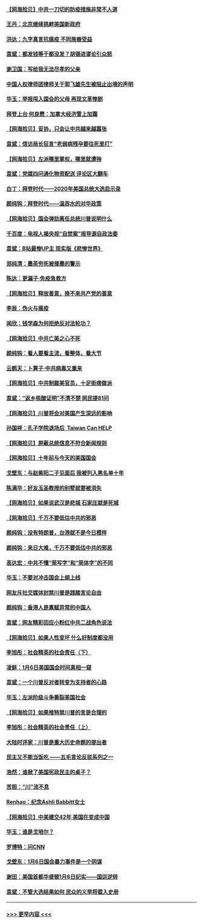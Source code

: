 #### [【网海拾贝】中共一刀切的防疫措施非常不人道](../pages/nsc993/n12724879.md?t=02011451) 
#### [王丹：北京继续挑衅美国新政府](../pages/nsc993/n12722456.md?t=02011451) 
#### [洪达：九字真言抗瘟疫 不同族裔受益](../pages/nsc993/n12722448.md?t=02011451) 
#### [袁斌：都发钱等于都没发？胡锡进谬论引众怒](../pages/nsc993/n12722393.md?t=02011451) 
#### [谢卫国：写给我无法尽孝的父亲](../pages/nsc993/n12720325.md?t=02011451) 
#### [中国人权律师团律师关于郭飞雄先生被阻止出境的声明](../pages/nsc993/n12720203.md?t=02011451) 
#### [华玉：举报闯入国会的父母 再现文革惨剧](../pages/nsc993/n12719070.md?t=02011451) 
#### [拜登上台 何良懋：加拿大经济雪上加霜](../pages/nsc993/n12718943.md?t=02011451) 
#### [【网海拾贝】妥协，只会让中共越来越嚣张](../pages/nsc993/n12717392.md?t=02011451) 
#### [袁斌：信访局长狂言“老弱病残孕要往死里打”](../pages/nsc993/n12717343.md?t=02011451) 
#### [【网海拾贝】左派哪里掌权，哪里就遭殃](../pages/nsc993/n12715009.md?t=02011451) 
#### [袁斌：党媒四问通化物资配送 评论区大翻车](../pages/nsc993/n12714950.md?t=02011451) 
#### [白丁：拜登时代——2020年美国总统大选启示录](../pages/nsc993/n12714920.md?t=02011451) 
#### [颜纯钩：拜登时代——温吞水的对华政策](../pages/nsc993/n12713245.md?t=02011451) 
#### [【网海拾贝】国会弹劾离任总统川普说明什么](../pages/nsc993/n12712816.md?t=02011451) 
#### [千百度：电视人揭央视“自焚案”报导源自政法委](../pages/nsc993/n12709760.md?t=02011451) 
#### [袁斌：B站最惨UP主 现实版《悲惨世界》](../pages/nsc993/n12709686.md?t=02011451) 
#### [郑纯清：墨茶穷死被搽墨的警示](../pages/nsc993/n12709262.md?t=02011451) 
#### [陈达：更漏子·免疫急救方](../pages/nsc993/n12709244.md?t=02011451) 
#### [【网海拾贝】释放善意，换不来共产党的善意](../pages/nsc993/n12708361.md?t=02011451) 
#### [李辰：伪火与瘟疫](../pages/nsc993/n12707981.md?t=02011451) 
#### [闻欣：钱学森为何拒绝反对法轮功？](../pages/nsc993/n12707407.md?t=02011451) 
#### [【网海拾贝】中共亡美之心不死](../pages/nsc993/n12707621.md?t=02011451) 
#### [颜纯钩：看人要看主流，看整体，看大节](../pages/nsc993/n12707536.md?t=02011451) 
#### [云鹤天：卜算子‧中共病毒又重来](../pages/nsc993/n12707408.md?t=02011451) 
#### [【网海拾贝】中共制裁美官员，十足街痞做派](../pages/nsc993/n12705115.md?t=02011451) 
#### [袁斌：“返乡核酸证明”不清不楚 网民提81问](../pages/nsc993/n12704982.md?t=02011451) 
#### [【网海拾贝】川普将会对美国产生深远的影响](../pages/nsc993/n12703045.md?t=02011451) 
#### [孙国祥：孔子学院退场后  Taiwan Can HELP](../pages/nsc993/n12702430.md?t=02011451) 
#### [【网海拾贝】屏蔽总统信息不符合新闻规则](../pages/nsc993/n12699998.md?t=02011451) 
#### [【网海拾贝】十年前与今天的美国国会](../pages/nsc993/n12696993.md?t=02011451) 
#### [戈壁东：与赵紫阳二子见面后 我被列入黑名单十年](../pages/nsc993/n12696215.md?t=02011451) 
#### [陈满华：好友玉圣教授的别墅就要被消失](../pages/nsc993/n12695411.md?t=02011451) 
#### [【网海拾贝】如果说武汉是悲城 石家庄就是死城](../pages/nsc993/n12694589.md?t=02011451) 
#### [【网海拾贝】千万不要低估中共的邪恶](../pages/nsc993/n12692771.md?t=02011451) 
#### [颜纯钩：没有特朗普，台港就不是今日模样](../pages/nsc993/n12692678.md?t=02011451) 
#### [颜纯钩：来日大难，千万不要低估中共的邪恶](../pages/nsc993/n12692080.md?t=02011451) 
#### [高达宏：中共不懂“简写字”和“简体字”的不同](../pages/nsc993/n12692068.md?t=02011451) 
#### [华玉：不要对冲击国会上纲上线](../pages/nsc993/n12689948.md?t=02011451) 
#### [网友斥社交媒体封禁川普是践踏言论自由](../pages/nsc993/n12687482.md?t=02011451) 
#### [颜纯钩：香港人是禀赋异常的中国人](../pages/nsc993/n12685142.md?t=02011451) 
#### [袁斌：网友精彩回应小粉红中共二战角色说法](../pages/nsc993/n12684994.md?t=02011451) 
#### [【网海拾贝】如果人性变坏 什么好制度都没用](../pages/nsc993/n12683000.md?t=02011451) 
#### [李旭彤：社会精英的社会责任（下）](../pages/nsc993/n12680604.md?t=02011451) 
#### [凌稣：1月6日美国国会时间真相一窥](../pages/nsc993/n12682780.md?t=02011451) 
#### [袁斌：一个川普反对者转变为支持者的心路](../pages/nsc993/n12682700.md?t=02011451) 
#### [华玉：左派阶级斗争撕裂美国社会](../pages/nsc993/n12681226.md?t=02011451) 
#### [【网海拾贝】如果推特禁川普的言是合理的](../pages/nsc993/n12681232.md?t=02011451) 
#### [李旭彤：社会精英的社会责任（上）](../pages/nsc993/n12680501.md?t=02011451) 
#### [大陆时评家：川普是重大历史命题的提出者](../pages/nsc993/n12679904.md?t=02011451) 
#### [民主又不能当饭吃 ——五毛言论反驳系列之一](../pages/nsc993/n12679877.md?t=02011451) 
#### [浩然：谁掀了美国宪政民主的桌子？](../pages/nsc993/n12679850.md?t=02011451) 
#### [苦胆：“川”流不息](../pages/nsc993/n12678388.md?t=02011451) 
#### [Renhao：纪念Ashli Babbitt女士](../pages/nsc993/n12678359.md?t=02011451) 
#### [【网海拾贝】中美建交42年 美国在变成中国](../pages/nsc993/n12678324.md?t=02011451) 
#### [华玉：谁是戈培尔？](../pages/nsc993/n12677515.md?t=02011451) 
#### [罗博特：问CNN](../pages/nsc993/n12677172.md?t=02011451) 
#### [戈壁东：1月6日国会暴力事件是一个阴谋](../pages/nsc993/n12674639.md?t=02011451) 
#### [谢田：美国首都华盛顿1月6日纪实——国运逆转](../pages/nsc993/n12673190.md?t=02011451) 
#### [袁斌：不管大选结果如何 民众的义举将载入史册](../pages/nsc993/n12672787.md?t=02011451) 

----
#### [ >>> 更早内容 <<< ](../indexes/nsc993-earlier.md)
